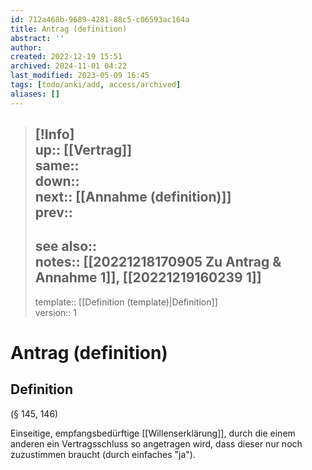 ```yaml
---
id: 712a468b-9689-4281-88c5-c06593ac164a
title: Antrag (definition)
abstract: ''
author: 
created: 2022-12-19 15:51
archived: 2024-11-01 04:22
last_modified: 2023-05-09 16:45
tags: [todo/anki/add, access/archived]
aliases: []
---
```


> [!Info]  
> up:: [[Vertrag]]  
> same::  
> down::  
> next:: [[Annahme (definition)]]  
> prev::
> ---  
> see also::  
> notes:: [[20221218170905 Zu Antrag & Annahme 1]], [[20221219160239 1]]
> ---
> template:: [[Definition (template)|Definition]]  
> version:: 1

# Antrag (definition)

## Definition

(§ 145, 146)

Einseitige, empfangsbedürftige [[Willenserklärung]], durch die einem anderen ein Vertragsschluss so angetragen wird, dass dieser nur noch zuzustimmen braucht (durch einfaches "ja").
